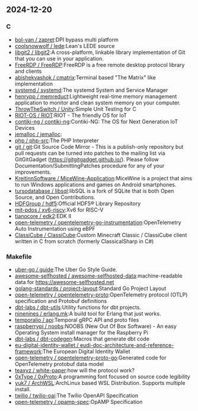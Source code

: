 ## 2024-12-20

### C

* [bol-van / zapret](https://github.com/bol-van/zapret):DPI bypass multi platform
* [coolsnowwolf / lede](https://github.com/coolsnowwolf/lede):Lean's LEDE source
* [libgit2 / libgit2](https://github.com/libgit2/libgit2):A cross-platform, linkable library implementation of Git that you can use in your application.
* [FreeRDP / FreeRDP](https://github.com/FreeRDP/FreeRDP):FreeRDP is a free remote desktop protocol library and clients
* [abishekvashok / cmatrix](https://github.com/abishekvashok/cmatrix):Terminal based "The Matrix" like implementation
* [systemd / systemd](https://github.com/systemd/systemd):The systemd System and Service Manager
* [henrypp / memreduct](https://github.com/henrypp/memreduct):Lightweight real-time memory management application to monitor and clean system memory on your computer.
* [ThrowTheSwitch / Unity](https://github.com/ThrowTheSwitch/Unity):Simple Unit Testing for C
* [RIOT-OS / RIOT](https://github.com/RIOT-OS/RIOT):RIOT - The friendly OS for IoT
* [contiki-ng / contiki-ng](https://github.com/contiki-ng/contiki-ng):Contiki-NG: The OS for Next Generation IoT Devices
* [jemalloc / jemalloc](https://github.com/jemalloc/jemalloc):
* [php / php-src](https://github.com/php/php-src):The PHP Interpreter
* [git / git](https://github.com/git/git):Git Source Code Mirror - This is a publish-only repository but pull requests can be turned into patches to the mailing list via GitGitGadget (https://gitgitgadget.github.io/). Please follow Documentation/SubmittingPatches procedure for any of your improvements.
* [KreitinnSoftware / MiceWine-Application](https://github.com/KreitinnSoftware/MiceWine-Application):MiceWine is a project that aims to run Windows applications and games on Android smartphones.
* [tursodatabase / libsql](https://github.com/tursodatabase/libsql):libSQL is a fork of SQLite that is both Open Source, and Open Contributions.
* [HDFGroup / hdf5](https://github.com/HDFGroup/hdf5):Official HDF5® Library Repository
* [mit-pdos / xv6-riscv](https://github.com/mit-pdos/xv6-riscv):Xv6 for RISC-V
* [tianocore / edk2](https://github.com/tianocore/edk2):EDK II
* [open-telemetry / opentelemetry-go-instrumentation](https://github.com/open-telemetry/opentelemetry-go-instrumentation):OpenTelemetry Auto Instrumentation using eBPF
* [ClassiCube / ClassiCube](https://github.com/ClassiCube/ClassiCube):Custom Minecraft Classic / ClassiCube client written in C from scratch (formerly ClassicalSharp in C#)

### Makefile

* [uber-go / guide](https://github.com/uber-go/guide):The Uber Go Style Guide.
* [awesome-selfhosted / awesome-selfhosted-data](https://github.com/awesome-selfhosted/awesome-selfhosted-data):machine-readable data for https://awesome-selfhosted.net
* [golang-standards / project-layout](https://github.com/golang-standards/project-layout):Standard Go Project Layout
* [open-telemetry / opentelemetry-proto](https://github.com/open-telemetry/opentelemetry-proto):OpenTelemetry protocol (OTLP) specification and Protobuf definitions
* [dbt-labs / dbt-utils](https://github.com/dbt-labs/dbt-utils):Utility functions for dbt projects.
* [ninenines / erlang.mk](https://github.com/ninenines/erlang.mk):A build tool for Erlang that just works.
* [temporalio / api](https://github.com/temporalio/api):Temporal gRPC API and proto files
* [raspberrypi / noobs](https://github.com/raspberrypi/noobs):NOOBS (New Out Of Box Software) - An easy Operating System install manager for the Raspberry Pi
* [dbt-labs / dbt-codegen](https://github.com/dbt-labs/dbt-codegen):Macros that generate dbt code
* [eu-digital-identity-wallet / eudi-doc-architecture-and-reference-framework](https://github.com/eu-digital-identity-wallet/eudi-doc-architecture-and-reference-framework):The European Digital Identity Wallet
* [open-telemetry / opentelemetry-proto-go](https://github.com/open-telemetry/opentelemetry-proto-go):Generated code for OpenTelemetry protobuf data model
* [teaxyz / white-paper](https://github.com/teaxyz/white-paper):how will the protocol work?
* [0xType / 0xProto](https://github.com/0xType/0xProto):A programming font focused on source code legibility
* [yuk7 / ArchWSL](https://github.com/yuk7/ArchWSL):ArchLinux based WSL Distribution. Supports multiple install.
* [twilio / twilio-oai](https://github.com/twilio/twilio-oai):The Twilio OpenAPI Specification
* [open-telemetry / opamp-spec](https://github.com/open-telemetry/opamp-spec):OpAMP Specification

